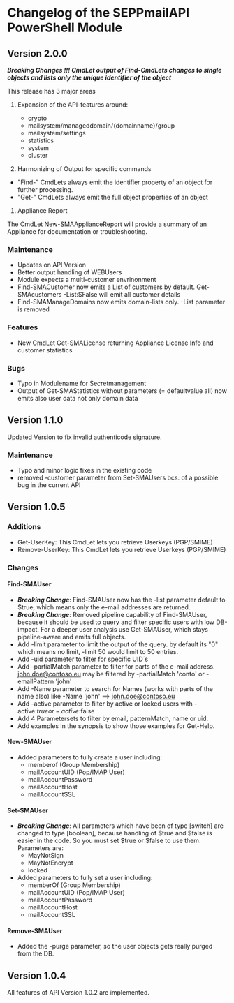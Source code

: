 # Changelog of the SEPPmailAPI PowerShell Module

## Version 2.0.0

***Breaking Changes !!! CmdLet output of Find-CmdLets changes to single objects and lists only the unique identifier of the object***

This release has 3 major areas

1. Expansion of the API-features around:
   - crypto
   - mailsystem/manageddomain/{domainname}/group
   - mailsystem/settings
   - statistics
   - system
   - cluster
  
2. Harmonizing of Output for specific commands

- "Find-" CmdLets always emit the identifier property of an object for further processing.
- "Get-" CmdLets always emit the full object properties of an object
  
1. Appliance Report

The CmdLet New-SMAApplianceReport will provide a summary of an Appliance for documentation or troubleshooting.

### Maintenance

- Updates on API Version
- Better output handling of WEBUsers
- Module expects a multi-customer envrinonment
- Find-SMACustomer now emits a List of customers by default. Get-SMAcustomers -List:$False will emit all customer details
- Find-SMAManageDomains now emits domain-lists only. -List parameter is removed

### Features

- New CmdLet Get-SMALicense returning Appliance License Info and customer statistics

### Bugs

- Typo in Modulename for Secretmanagement
- Output of Get-SMAStatistics without parameters (= defaultvalue all) now emits also user data not only domain data

## Version 1.1.0

Updated Version to fix invalid authenticode signature.

### Maintenance

- Typo and minor logic fixes in the existing code
- removed -customer parameter from Set-SMAUsers bcs. of a possible bug in the current API

## Version 1.0.5

### Additions

- Get-UserKey: This CmdLet lets you retrieve Userkeys (PGP/SMIME)
- Remove-UserKey: This CmdLet lets you retrieve Userkeys (PGP/SMIME)

### Changes

#### Find-SMAUser

- ***Breaking Change***: Find-SMAUser now has the -list parameter default to $true, which means only the e-mail addresses are returned.
- ***Breaking Change***: Removed pipeline capability of Find-SMAUser, because it should be used to query and filter specific users with low DB-impact. For a deeper user analysis use Get-SMAUser, which stays pipeline-aware and emits full objects.
- Add -limit parameter to limit the output of the query. by default its "0" which means no limit, -limit 50 would limit to 50 entries.
- Add -uid parameter to filter for specific UID´s
- Add -partialMatch parameter to filter for parts of the e-mail address. <john.doe@contoso.eu> may be filtered by -partialMatch 'conto' or -emailPattern 'john'
- Add -Name parameter to search for Names (works with parts of the name also) like -Name 'john' ==> <john.doe@contoso.eu>
- Add -active parameter to filter by active or locked users with -active:$true or -active:$false
- Add 4 Parametersets to filter by email, patternMatch, name or uid.
- Add examples in the synopsis to show those examples for Get-Help.

#### New-SMAUser

- Added parameters to fully create a user including:
  - memberof (Group Membership)
  - mailAccountUID (Pop/IMAP User)
  - mailAccountPassword
  - mailAccountHost
  - mailAccountSSL

#### Set-SMAUser

- ***Breaking Change***: All parameters which have been of type [switch] are changed to type [boolean], because handling of $true and $false is easier in the code. So you must set $true or $false to use them.  Parameters are:
  - MayNotSign
  - MayNotEncrypt
  - locked
- Added parameters to fully set a user including:
  - memberOf (Group Membership)
  - mailAccountUID (Pop/IMAP User)
  - mailAccountPassword
  - mailAccountHost
  - mailAccountSSL

#### Remove-SMAUser

- Added the -purge parameter, so the user objects gets really purged from the DB.

## Version 1.0.4

All features of API Version 1.0.2 are implemented.
